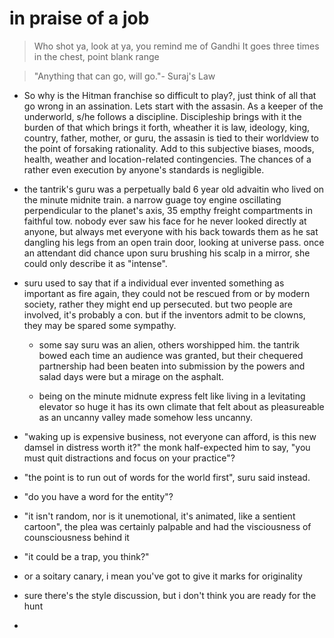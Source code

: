 # in praise of a job

> Who shot ya, look at ya, you remind me of Gandhi
It goes three times in the chest, point blank range


> "Anything that can go, will go."- Suraj's Law


- So why is the Hitman franchise so difficult to play?, just think of all that go wrong in an assination.
Lets start with the assasin. As a keeper of the underworld, s/he follows a discipline. Discipleship brings with it the burden of that which brings it forth, wheather it is law, ideology, king, country, father, mother, or guru, the assasin is tied to their worldview to the point of forsaking rationality.  Add to this subjective biases, moods, health, weather and location-related contingencies. The chances of a rather even execution by anyone's standards is negligible.

- the tantrik's guru was a perpetually bald 6 year old advaitin who lived on the minute midnite train. a narrow guage toy engine oscillating perpendicular to the planet's axis, 35 empthy freight compartments in faithful tow. nobody ever saw his face for he never looked directly at anyone, but always met everyone with his back towards them as he sat dangling his legs from an open train door, looking at universe pass. once an attendant did chance upon suru brushing his scalp in a mirror, she could only describe it as "intense".

- suru used to say that if a individual ever invented something as important as fire again, they could not be rescued from or by modern society, rather they might end up persecuted. but two people are involved, it's probably a con. but if the inventors admit to be clowns, they may be spared some sympathy.

    - some say suru was an alien, others worshipped him. the tantrik bowed each time an audience was granted, but their chequered partnership had been beaten into submission by the powers and salad days were but a mirage on the asphalt.  

    - being on the minute midnute express felt like living in a levitating elevator so huge it has its own climate that felt about as pleasureable as an uncanny valley made somehow less uncanny.

- "waking up is expensive business, not everyone can afford, is this new damsel in distress worth it?" the monk half-expected him to say, "you must quit distractions and focus on your practice"?

- "the point is to run out of words for the world first", suru said instead.

- "do you have a word for the entity"?

- "it isn't random, nor is it unemotional, it's animated, like a sentient cartoon", the plea was certainly palpable and had the visciousness of counsciousness behind it

- "it could be a trap, you think?"

- or a  soitary canary, i mean you've got to give it marks for originality

- sure there's the style discussion, but i don't think you are ready for the hunt

- 
